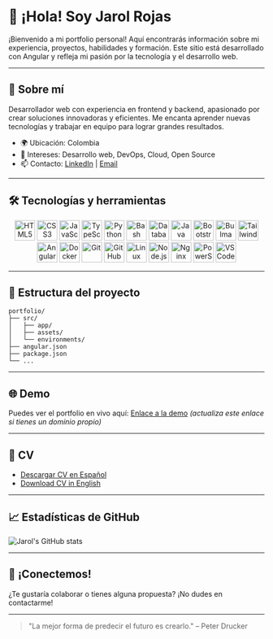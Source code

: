 # 👋 ¡Hola! Soy Jarol Rojas

¡Bienvenido a mi portfolio personal! Aquí encontrarás información sobre mi experiencia, proyectos, habilidades y formación. Este sitio está desarrollado con Angular y refleja mi pasión por la tecnología y el desarrollo web.

---

## 🚀 Sobre mí

Desarrollador web con experiencia en frontend y backend, apasionado por crear soluciones innovadoras y eficientes. Me encanta aprender nuevas tecnologías y trabajar en equipo para lograr grandes resultados.

- 🌍 Ubicación: Colombia
- 💼 Intereses: Desarrollo web, DevOps, Cloud, Open Source
- 📫 Contacto: [LinkedIn](https://www.linkedin.com/in/jarolrojas/) | [Email](mailto:jarolrojas.dev@gmail.com)

---

## 🛠️ Tecnologías y herramientas

<div align="center">
  <img src="src/assets/icon/skills/html5.svg" alt="HTML5" width="40"/>
  <img src="src/assets/icon/skills/css3.svg" alt="CSS3" width="40"/>
  <img src="src/assets/icon/skills/javascript.svg" alt="JavaScript" width="40"/>
  <img src="src/assets/icon/skills/typescript.svg" alt="TypeScript" width="40"/>
  <img src="src/assets/icon/skills/python.svg" alt="Python" width="40"/>
  <img src="src/assets/icon/skills/bash.svg" alt="Bash" width="40"/>
  <img src="src/assets/icon/skills/database.svg" alt="Database" width="40"/>
  <img src="src/assets/icon/skills/java.svg" alt="Java" width="40"/>
  <img src="src/assets/icon/skills/bootstrap.svg" alt="Bootstrap" width="40"/>
  <img src="src/assets/icon/skills/bulma.svg" alt="Bulma" width="40"/>
  <img src="src/assets/icon/skills/tailwind.svg" alt="Tailwind" width="40"/>
  <img src="src/assets/icon/tools/angular.svg" alt="Angular" width="40"/>
  <img src="src/assets/icon/tools/docker.svg" alt="Docker" width="40"/>
  <img src="src/assets/icon/tools/git.svg" alt="Git" width="40"/>
  <img src="src/assets/icon/tools/github.svg" alt="GitHub" width="40"/>
  <img src="src/assets/icon/tools/linux.svg" alt="Linux" width="40"/>
  <img src="src/assets/icon/tools/node.svg" alt="Node.js" width="40"/>
  <img src="src/assets/icon/tools/nginx.svg" alt="Nginx" width="40"/>
  <img src="src/assets/icon/tools/powershell.svg" alt="PowerShell" width="40"/>
  <img src="src/assets/icon/tools/visual.svg" alt="VS Code" width="40"/>
</div>

---

## 📂 Estructura del proyecto

```
portfolio/
├── src/
│   ├── app/
│   ├── assets/
│   └── environments/
├── angular.json
├── package.json
└── ...
```

---

## 🌐 Demo

Puedes ver el portfolio en vivo aquí: [Enlace a la demo](https://jarolrojas.dev) *(actualiza este enlace si tienes un dominio propio)*

---

## 📄 CV

- [Descargar CV en Español](src/assets/download/JarolRojas-CV-es.pdf)
- [Download CV in English](src/assets/download/JarolRojas-CV-en.pdf)

---

## 📈 Estadísticas de GitHub

![Jarol's GitHub stats](https://github-readme-stats.vercel.app/api?username=jarolrojas&show_icons=true&theme=radical)

---

## 🤝 ¡Conectemos!

¿Te gustaría colaborar o tienes alguna propuesta? ¡No dudes en contactarme!

---

> "La mejor forma de predecir el futuro es crearlo." – Peter Drucker
